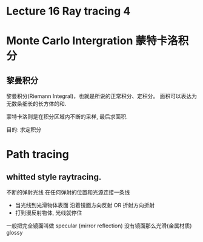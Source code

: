 # Lecture 16 Ray tracing 4

# Monte Carlo Intergration 蒙特卡洛积分

## 黎曼积分
黎曼积分(Riemann Integral)，也就是所说的正常积分、定积分。 面积可以表达为无数条细长的长方体的和.

蒙特卡洛则是在积分区域内不断的采样, 最后求面积.

目的: 求定积分

# Path tracing

## whitted style raytracing.
不断的弹射光线 在任何弹射的位置和光源连接一条线
- 当光线到光滑物体表面 沿着镜面方向反射 OR 折射方向折射
- 打到漫反射物体, 光线就停住


一般把完全镜面叫做 specular  (mirror  reflection)
没有镜面那么光滑(金属材质) glossy